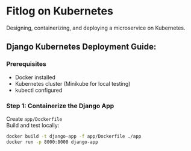 # Fitlog on Kubernetes

Designing, containerizing, and deploying a microservice on Kubernetes.

## Django Kubernetes Deployment Guide:

### Prerequisites
- Docker installed  
- Kubernetes cluster (Minikube for local testing)  
- kubectl configured  

### Step 1: Containerize the Django App
Create `app/Dockerfile`  
Build and test locally:
```bash
docker build -t django-app -f app/Dockerfile ./app
docker run -p 8000:8000 django-app
